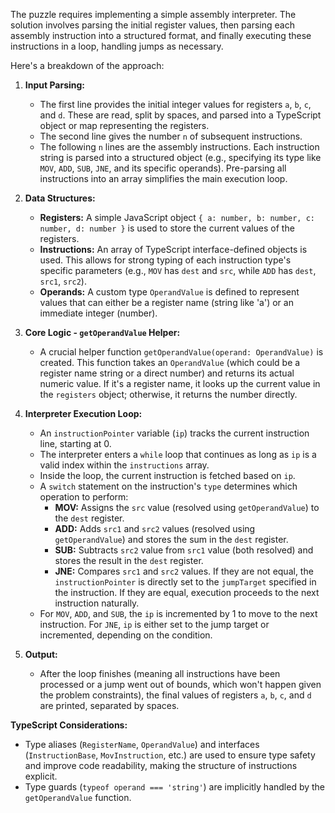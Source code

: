 The puzzle requires implementing a simple assembly interpreter. The solution involves parsing the initial register values, then parsing each assembly instruction into a structured format, and finally executing these instructions in a loop, handling jumps as necessary.

Here's a breakdown of the approach:

1.  **Input Parsing:**
    *   The first line provides the initial integer values for registers `a`, `b`, `c`, and `d`. These are read, split by spaces, and parsed into a TypeScript object or map representing the registers.
    *   The second line gives the number `n` of subsequent instructions.
    *   The following `n` lines are the assembly instructions. Each instruction string is parsed into a structured object (e.g., specifying its type like `MOV`, `ADD`, `SUB`, `JNE`, and its specific operands). Pre-parsing all instructions into an array simplifies the main execution loop.

2.  **Data Structures:**
    *   **Registers:** A simple JavaScript object `{ a: number, b: number, c: number, d: number }` is used to store the current values of the registers.
    *   **Instructions:** An array of TypeScript interface-defined objects is used. This allows for strong typing of each instruction type's specific parameters (e.g., `MOV` has `dest` and `src`, while `ADD` has `dest`, `src1`, `src2`).
    *   **Operands:** A custom type `OperandValue` is defined to represent values that can either be a register name (string like 'a') or an immediate integer (number).

3.  **Core Logic - `getOperandValue` Helper:**
    *   A crucial helper function `getOperandValue(operand: OperandValue)` is created. This function takes an `OperandValue` (which could be a register name string or a direct number) and returns its actual numeric value. If it's a register name, it looks up the current value in the `registers` object; otherwise, it returns the number directly.

4.  **Interpreter Execution Loop:**
    *   An `instructionPointer` variable (`ip`) tracks the current instruction line, starting at 0.
    *   The interpreter enters a `while` loop that continues as long as `ip` is a valid index within the `instructions` array.
    *   Inside the loop, the current instruction is fetched based on `ip`.
    *   A `switch` statement on the instruction's `type` determines which operation to perform:
        *   **MOV:** Assigns the `src` value (resolved using `getOperandValue`) to the `dest` register.
        *   **ADD:** Adds `src1` and `src2` values (resolved using `getOperandValue`) and stores the sum in the `dest` register.
        *   **SUB:** Subtracts `src2` value from `src1` value (both resolved) and stores the result in the `dest` register.
        *   **JNE:** Compares `src1` and `src2` values. If they are not equal, the `instructionPointer` is directly set to the `jumpTarget` specified in the instruction. If they are equal, execution proceeds to the next instruction naturally.
    *   For `MOV`, `ADD`, and `SUB`, the `ip` is incremented by 1 to move to the next instruction. For `JNE`, `ip` is either set to the jump target or incremented, depending on the condition.

5.  **Output:**
    *   After the loop finishes (meaning all instructions have been processed or a jump went out of bounds, which won't happen given the problem constraints), the final values of registers `a`, `b`, `c`, and `d` are printed, separated by spaces.

**TypeScript Considerations:**
*   Type aliases (`RegisterName`, `OperandValue`) and interfaces (`InstructionBase`, `MovInstruction`, etc.) are used to ensure type safety and improve code readability, making the structure of instructions explicit.
*   Type guards (`typeof operand === 'string'`) are implicitly handled by the `getOperandValue` function.